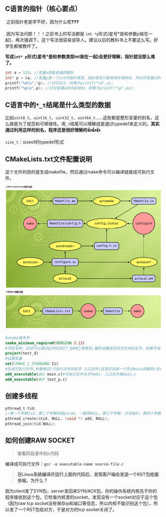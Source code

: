 ## C语言的指针（核心要点）

​	之前指针老是学不好，因为什么呢❓❓❓

​	因为写法问题！！！之前书上的写法都是 `int *p`形式(星号*是和参数p挨在一起)，再次强调下，这个写法很容易误导人。建议以后的教科书上不要这么写。好学生都被教坏了。

​	**写成`int* p`形式(星号*是和参数类型int挨在一起)会更好理解，指针就没那么难了。**

```c
int a = 123; //变量a就是普通的整形
int* p = &a; //变量p是一个int的指针类型，指针类型只能用来存储地址，所以将变量a的地址保存到变量p中。
printf("%d\n",*p); //打印123，同等于printf("%d",a);
printf("%p\n",p); //打印变量a的内存地址，同等于printf("%p",&a);
```





## C语言中的`*_t`结尾是什么类型的数据

​	比如`uint8_t`、`uint16_t`、`uint32_t`、`uint64_t`......这些都是整形变量的别名，这么做是为了规范和可移植性。用`_t`结尾可以理解成是通过typedef来定义的。**其实通过利用这样的别名，程序还是很好理解的👍👍👍**

`size_t`：sizeof的typedef形式



## CMakeLists.txt文件配置说明

这个文件的目的是生成makefile，然后通过make命令可以编译链接成可执行文件。

![](./cmakelist.png)

```cmake
#cmake版本号
cmake_minimum_required(VERSION 3.13)
#项目名称，后续可以通过${PEOJECT_NAME}获取到,最好设置成项目文件夹的名字。如果不设置的话，默认就是项目文件夹的名字
project(test_d)
#设置变量
set(CMAKE_C_STANDARD 11)
#生成可执行文件,参数格式(可执行文件的名字 入口文件(这里应该是一个包含main函数的c文件))
add_executable(abc main.c)#可执行文件名字叫abc，入口文件是main.c
add_executable(def test_p.c)
```





## 创建多线程

```c
pthread_t tid;
//第一个参数tid，第二个参数线程param，一般传NULL，第三个参数，方法指针，第四个参数，方法的参数列表，如果没有参数就传NULL
pthread_create(&tid, NULL, (void *) add, NULL);
pthread_join(tid,NULL);
```





## 如何创建RAW SOCKET
> 查看同目录中的c代码

编译成可执行文件：`gcc -o executable-name source-file.c`

>  **在Linux系统编译并运行上面的代码后，发现客户端会发送一个RST包给服务端，为什么？**

​	因为client发了SYN包，server发回来SYN/ACK包，你的操作系统内核先于你的程序接收到这个包，它检查内核里的socket，发现没有一个socket对应于这个包（因为raw tcp socket没有保存ip和端口等信息，所以内核不能识别这个包），所以发了一个RST包给对方，于是对方的tcp socket关闭了。

